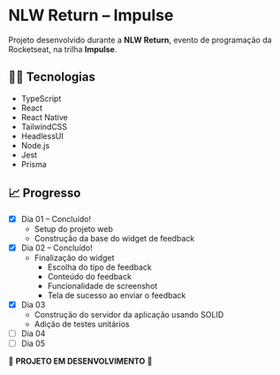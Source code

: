 # NLW Return &ndash; Impulse

Projeto desenvolvido durante a **NLW Return**, evento de programação da Rocketseat, na trilha **Impulse**.

## 👨‍💻 Tecnologias

- TypeScript
- React
- React Native
- TailwindCSS
- HeadlessUI
- Node.js
- Jest
- Prisma

## 📈 Progresso

- [x] Dia 01 &ndash; Concluído!
  - Setup do projeto web
  - Construção da base do widget de feedback
- [x] Dia 02 &ndash; Concluído!
  - Finalização do widget
    - Escolha do tipo de feedback
    - Conteúdo do feedback
    - Funcionalidade de screenshot
    - Tela de sucesso ao enviar o feedback
- [x] Dia 03
  - Construção do servidor da aplicação usando SOLID
  - Adição de testes unitários
- [ ] Dia 04
- [ ] Dia 05

🚧 **PROJETO EM DESENVOLVIMENTO** 🚧
